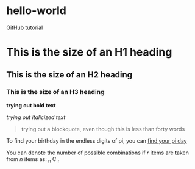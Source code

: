 # hello-world
GitHub tutorial 
# This is the size of an H1 heading
## This is the size of an H2 heading
### This is the size of an H3 heading
**trying out bold text**

*trying out italicized text*

> trying out a blockquote, even though this is less than forty words

To find your birthday in the endless digits of pi, you can [find your pi day](https://mypiday.com/)

You can denote the number of possible combinations if *r* items are taken from *n* items as: <sub>n</sub> C <sub>r</sub>
